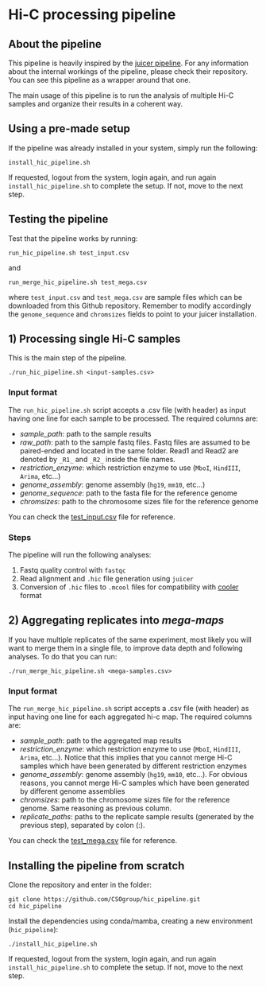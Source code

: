 # Hi-C processing pipeline

## About the pipeline
This pipeline is heavily inspired by the [juicer pipeline](https://github.com/aidenlab/juicer). For any information about the internal workings of the pipeline, please check their repository. You can see this pipeline as a wrapper around that one.

The main usage of this pipeline is to run the analysis of multiple Hi-C samples and organize their results in a coherent way.

## Using a pre-made setup
If the pipeline was already installed in your system, simply run the following:
```
install_hic_pipeline.sh
```
If requested, logout from the system, login again, and run again `install_hic_pipeline.sh` to complete the setup. If not, move to the next step.

## Testing the pipeline
Test that the pipeline works by running:
```
run_hic_pipeline.sh test_input.csv
```
and 
```
run_merge_hic_pipeline.sh test_mega.csv
```

where `test_input.csv` and `test_mega.csv` are sample files which can be downloaded from this Github repository. Remember to modify accordingly the `genome_sequence` and `chromsizes` fields to point to your juicer installation.

## 1) Processing single Hi-C samples
This is the main step of the pipeline.
```
./run_hic_pipeline.sh <input-samples.csv>
```

### Input format
The `run_hic_pipeline.sh` script accepts a .csv file (with header) as input having one line for each sample to be processed. The required columns are:
- *sample_path*: path to the sample results
- *raw_path*: path to the sample fastq files. Fastq files are assumed to be paired-ended and located in the same folder. Read1 and Read2 are denoted by `_R1_` and `_R2_` inside the file names.
- *restriction_enzyme*: which restriction enzyme to use (`MboI`, `HindIII`, `Arima`, etc...)
- *genome_assembly*: genome assembly (`hg19`, `mm10`, etc...)
- *genome_sequence*: path to the fasta file for the reference genome
- *chromsizes*: path to the chromosome sizes file for the reference genome

You can check the [test_input.csv](./test_input.csv) file for reference.

### Steps
The pipeline will run the following analyses:
1. Fastq quality control with `fastqc`
2. Read alignment and `.hic` file generation using `juicer`
3. Conversion of `.hic` files to `.mcool` files for compatibility with [cooler](https://github.com/open2c/cooler) format

## 2) Aggregating replicates into _mega-maps_
If you have multiple replicates of the same experiment, most likely you will want to merge them in a single file, to improve data depth and following analyses. To do that you can run:
```
./run_merge_hic_pipeline.sh <mega-samples.csv>
```

### Input format
The `run_merge_hic_pipeline.sh` script accepts a .csv file (with header) as input having one line for each aggregated hi-c map. The required columns are:
- *sample_path*: path to the aggregated map results
- *restriction_enzyme*: which restriction enzyme to use (`MboI`, `HindIII`, `Arima`, etc...). Notice that this implies that you cannot merge Hi-C samples which have been generated by different restriction enzymes
- *genome_assembly*: genome assembly (`hg19`, `mm10`, etc...). For obvious reasons, you cannot merge Hi-C samples which have been generated by different genome assemblies
- *chromsizes*: path to the chromosome sizes file for the reference genome. Same reasoning as previous column.
- *replicate_paths*: paths to the replicate sample results (generated by the previous step), separated by colon (:). 

You can check the [test_mega.csv](./test_mega.csv) file for reference.



## Installing the pipeline from scratch
Clone the repository and enter in the folder:

```
git clone https://github.com/CSOgroup/hic_pipeline.git
cd hic_pipeline
```

Install the dependencies using conda/mamba, creating a new environment (`hic_pipeline`):
```
./install_hic_pipeline.sh
```
If requested, logout from the system, login again, and run again `install_hic_pipeline.sh` to complete the setup. If not, move to the next step.